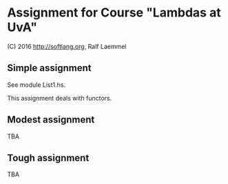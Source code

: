 # Assignment for Course "Lambdas at UvA"

(C) 2016 http://softlang.org, Ralf Laemmel

## Simple assignment

See module List1.hs.

This assignment deals with functors.

## Modest assignment

TBA

## Tough assignment

TBA
